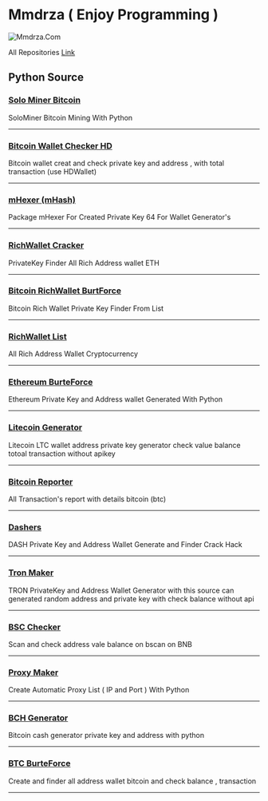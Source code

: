 # Mmdrza ( Enjoy Programming )

![Mmdrza.Com](https://raw.githubusercontent.com/Pymmdrza/Rich-Address-Wallet/main/MMDRZA_Com.png 'Programming With hack mmdrza')

All Repositories [Link](https://github.com/Pymmdrza?tab=repositories)

## Python Source

### [Solo Miner Bitcoin](https://github.com/Pymmdrza/SoloMiner)

SoloMiner Bitcoin Mining With Python


---

### [Bitcoin Wallet Checker HD](https://github.com/Pymmdrza/BTC_HD_Wallet_Checker)

Bitcoin wallet creat and check private key and address , with total transaction (use HDWallet)

---



### [mHexer (mHash)](https://github.com/Pymmdrza/mHexer)

Package mHexer For Created Private Key 64 For Wallet Generator's

---

### [RichWallet Cracker](https://github.com/Pymmdrza/RichWalletPrivateKeyFinder)


PrivateKey Finder All Rich Address wallet ETH

---

### [Bitcoin RichWallet BurtForce](https://github.com/Pymmdrza/BTCRichWalletPrivateKeyFinder)


Bitcoin Rich Wallet Private Key Finder From List


---

### [RichWallet List](https://github.com/Pymmdrza/Rich-Address-Wallet)

All Rich Address Wallet Cryptocurrency


---

### [Ethereum BurteForce](https://github.com/Pymmdrza/Ethereum_PrivateKey_Address_Generator)


Ethereum Private Key and Address wallet Generated With Python


---

### [Litecoin Generator](https://github.com/Pymmdrza/LTC_Generator)


Litecoin LTC wallet address private key generator check value balance totoal transaction without apikey

---

### [Bitcoin Reporter](https://github.com/Pymmdrza/AllTransactionReportBitcoin)


All Transaction's report with details bitcoin (btc)


---

### [Dashers](https://github.com/Pymmdrza/DASH_Finder)

DASH Private Key and Address Wallet Generate and Finder Crack Hack


---

### [Tron Maker](https://github.com/Pymmdrza/TRONPRO)

TRON PrivateKey and Address Wallet Generator with this source can generated random address and private key with check balance without api

---

### [BSC Checker](https://github.com/Pymmdrza/BNB-Checker-Balance)

Scan and check address vale balance on bscan on BNB

---

### [Proxy Maker](https://github.com/Pymmdrza/ProxyPro)

Create Automatic Proxy List ( IP and Port ) With Python

---

### [BCH Generator](https://github.com/Pymmdrza/BitCashGen)

Bitcoin cash generator private key and address with python


---

### [BTC BurteForce](https://github.com/Pymmdrza/BTCCrackWallet)

Create and finder all address wallet bitcoin and check balance , transaction

---

